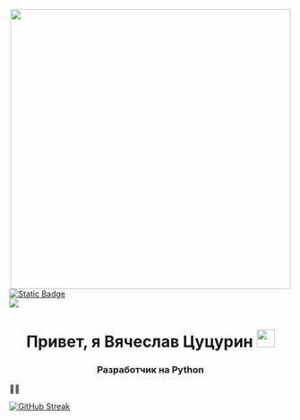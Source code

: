 <div id="header" align="center">
<img src="https://i.giphy.com/media/v1.Y2lkPTc5MGI3NjExMXNyZzRwMG9pYTNwcGQzOGp0ZDF4d3oxN3JheHM3MzQ5bHRjeTdvcCZlcD12MV9pbnRlcm5hbF9naWZfYnlfaWQmY3Q9Zw/coxQHKASG60HrHtvkt/giphy.gif"width="500"/>
</div>
<div id="badges">
<a href="https://t.me/V_Tsutsurin">
<img alt="Static Badge" src="https://img.shields.io/badge/Telegram-blue?style=for-the-badge&logo=telegram&logoColor=white"> </a>
</div>
<img src="https://komarev.com/ghpvc/?username=V-Tsutsurin&style=plastic&color=blue"/>

<h1 align="center">Привет, я Вячеслав Цуцурин</a> 
<img src="https://github.com/blackcater/blackcater/raw/main/images/Hi.gif" height="32"/></h1>
<h3 align="center">Разработчик на Python</h3>


:man_technologist:



<a href="https://git.io/streak-stats"><img src="https://streak-stats.demolab.com?user=V-Tsutsurin&theme=algolia" alt="GitHub Streak" /></a>

<!--
**V-Tsutsurin/V-Tsutsurin** is a ✨ _special_ ✨ repository because its `README.md` (this file) appears on your GitHub profile.

Here are some ideas to get you started:

- 🔭 I’m currently working on ...
- 🌱 I’m currently learning ...
- 👯 I’m looking to collaborate on ...
- 🤔 I’m looking for help with ...
- 💬 Ask me about ...
- 📫 How to reach me: ...
- 😄 Pronouns: ...
- ⚡ Fun fact: ...
-->
